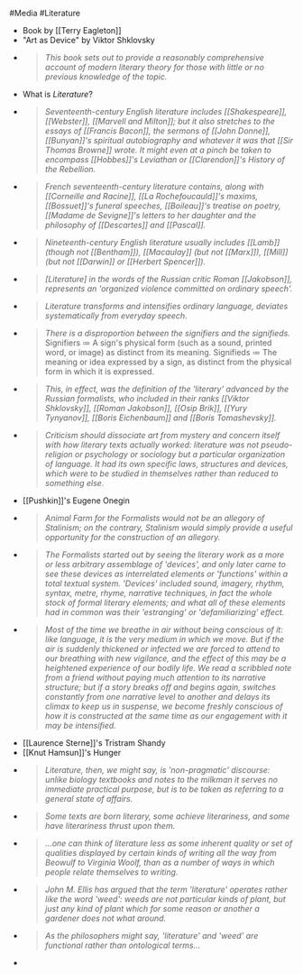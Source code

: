 #Media #Literature 
- Book by [[Terry Eagleton]]
- "Art as Device" by Viktor Shklovsky
- > *This book sets out to provide a reasonably comprehensive account of modern literary theory for those with little or no previous knowledge of the topic.*
- What is *Literature*?
- > *Seventeenth-century English literature includes [[Shakespeare]], [[Webster]], [[Marvell and Milton]]; but it also stretches to the essays of [[Francis Bacon]], the sermons of [[John Donne]], [[Bunyan]]'s spiritual autobiography and whatever it was that [[Sir Thomas Browne]] wrote. It might even at a pinch be taken to encompass [[Hobbes]]'s Leviathan or [[Clarendon]]'s History of the Rebellion.*
- > *French seventeenth-century literature contains, along with [[Corneille and Racine]], [[La Rochefoucauld]]'s maxims, [[Bossuet]]'s funeral speeches, [[Boileau]]'s treatise on poetry, [[Madame de Sevigne]]'s letters to her daughter and the philosophy of [[Descartes]] and [[Pascal]].*
- > *Nineteenth-century English literature usually includes [[Lamb]] (though not [[Bentham]]), [[Macaulay]] (but not [[Marx]]), [[Mill]] (but not [[Darwin]] or [[Herbert Spencer]]).*
- > *[Literature] in the words of the Russian critic Roman [[Jakobson]], represents an 'organized violence committed on ordinary speech'.*
- > *Literature transforms and intensifies ordinary language, deviates systematically from everyday speech.*
- > *There is a disproportion between the signifiers and the signifieds.*
	  Signifiers $\coloneqq$ A sign's physical form (such as a sound, printed word, or image) as distinct from its meaning.
	  Signifieds $\coloneqq$ The meaning or idea expressed by a sign, as distinct from the physical form in which it is expressed. 
- > *This, in effect, was the definition of the 'literary' advanced by the Russian formalists, who included in their ranks [[Viktor Shklovsky]], [[Roman Jakobson]], [[Osip Brik]], [[Yury Tynyanov]], [[Boris Eichenbaum]] and [[Boris Tomashevsky]].*
- > *Criticism should dissociate art from mystery and concern itself with how literary texts actually worked: literature was not pseudo-religion or psychology or sociology but a particular organization of language.  It had its own specific laws, structures and devices, which were to be studied in themselves rather than reduced to something else.*
- [[Pushkin]]'s Eugene Onegin
- > *Animal Farm for the Formalists would not be an allegory of Stalinism; on the contrary, Stalinism would simply provide a useful opportunity for the construction of an allegory.*
- > *The Formalists started out by seeing the literary work as a more or less arbitrary assemblage of 'devices', and only later came to see these devices as interrelated elements or 'functions' within a total textual system. 'Devices' included sound, imagery, rhythm, syntax, metre, rhyme, narrative techniques, in fact the whole stock of formal literary elements; and what all of these elements had in common was their 'estranging' or 'defamiliarizing' effect.*
- > *Most of the time we breathe in air without being conscious of it: like language, it is the very medium in which we move. But if the air is suddenly thickened or infected we are forced to attend to our breathing with new vigilance, and the effect of this may be a heightened experience of our bodily life. We read a scribbled note from a friend without paying much attention to its narrative structure; but if a story breaks off and begins again, switches constantly from one narrative level to another and delays its climax to keep us in suspense, we become freshly conscious of how it is constructed at the same time as our engagement with it may be intensified.*
-  [[Laurence Sterne]]'s Tristram Shandy
-  [[Knut Hamsun]]'s Hunger
- > *Literature, then, we might say, is 'non-pragmatic' discourse: unlike biology textbooks and notes to the milkman it serves no immediate practical purpose, but is to be taken as referring to a general state of affairs.*
- > *Some texts are born literary, some achieve literariness, and some have literariness thrust upon them.*
- > *...one can think of literature less as some inherent quality or set of qualities displayed by certain kinds of writing all the way from Beowulf to Virginia Woolf, than as a number of ways in which people relate themselves to writing.*
- > *John M. Ellis has argued that the term 'literature' operates rather like the word 'weed': weeds are not particular kinds of plant, but just any kind of plant which for some reason or another a gardener does not what around.*
- > *As the philosophers might say, 'literature' and 'weed' are functional rather than ontological terms...*
- 
